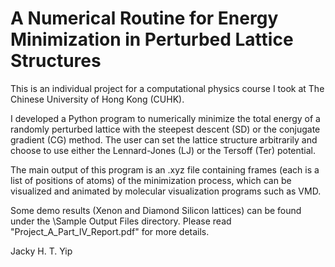 # A Numerical Routine for Energy Minimization in Perturbed Lattice Structures
This is an individual project for a computational physics course I took at The Chinese University of Hong Kong (CUHK).

I developed a Python program to numerically minimize the total energy of a randomly perturbed lattice with the steepest descent (SD) or the conjugate gradient (CG) method. The user can set the lattice structure arbitrarily and choose to use either the Lennard-Jones (LJ) or the Tersoff (Ter) potential.

The main output of this program is an .xyz file containing frames (each is a list of positions of atoms) of the minimization process, which can be visualized and animated by molecular visualization programs such as VMD.

Some demo results (Xenon and Diamond Silicon lattices) can be found under the \Sample Output Files directory. Please read "Project_A_Part_IV_Report.pdf" for more details.

Jacky H. T. Yip
